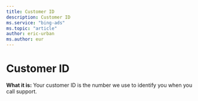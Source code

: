 ```yaml
---
title: Customer ID
description: Customer ID
ms.service: "bing-ads"
ms.topic: "article"
author: eric-urban
ms.author: eur
---
```


# Customer ID

**What it is:**  Your customer ID is the number we use to identify you when you call support.


